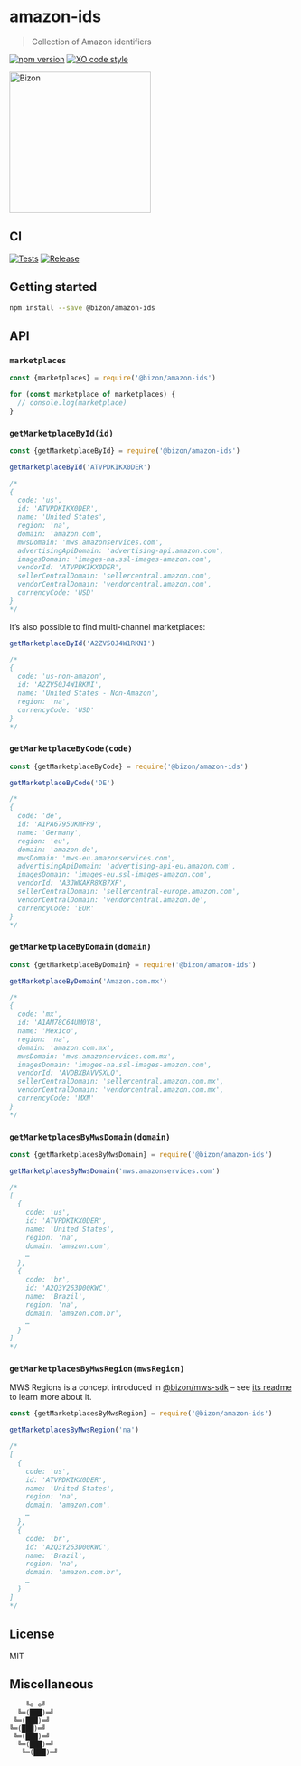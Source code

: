 # amazon-ids

> Collection of Amazon identifiers

[![npm version](https://badgen.net/npm/v/@bizon/amazon-ids)](https://www.npmjs.com/package/@bizon/amazon-ids)
[![XO code style](https://badgen.net/badge/code%20style/XO/cyan)](https://github.com/xojs/xo)

[<img src="https://files.bizon.solutions/images/logo/bizon-horizontal.png" alt="Bizon" width="250"/>](https://www.bizon.solutions?utm_source=github&utm_medium=readme&utm_campaign=amazon-ids)

## CI

[![Tests](https://github.com/bizon/amazon-ids/actions/workflows/tests.yml/badge.svg)](https://github.com/bizon/amazon-ids/actions/workflows/tests.yml)
[![Release](https://github.com/bizon/amazon-ids/actions/workflows/release.yml/badge.svg)](https://github.com/bizon/amazon-ids/actions/workflows/release.yml)

## Getting started

```bash
npm install --save @bizon/amazon-ids
```

## API

### `marketplaces`

```js
const {marketplaces} = require('@bizon/amazon-ids')

for (const marketplace of marketplaces) {
  // console.log(marketplace)
}
```

### `getMarketplaceById(id)`

```js
const {getMarketplaceById} = require('@bizon/amazon-ids')

getMarketplaceById('ATVPDKIKX0DER')

/*
{
  code: 'us',
  id: 'ATVPDKIKX0DER',
  name: 'United States',
  region: 'na',
  domain: 'amazon.com',
  mwsDomain: 'mws.amazonservices.com',
  advertisingApiDomain: 'advertising-api.amazon.com',
  imagesDomain: 'images-na.ssl-images-amazon.com',
  vendorId: 'ATVPDKIKX0DER',
  sellerCentralDomain: 'sellercentral.amazon.com',
  vendorCentralDomain: 'vendorcentral.amazon.com',
  currencyCode: 'USD'
}
*/
```

It’s also possible to find multi-channel marketplaces:

```js
getMarketplaceById('A2ZV50J4W1RKNI')

/*
{
  code: 'us-non-amazon',
  id: 'A2ZV50J4W1RKNI',
  name: 'United States - Non-Amazon',
  region: 'na',
  currencyCode: 'USD'
}
*/
```

### `getMarketplaceByCode(code)`

```js
const {getMarketplaceByCode} = require('@bizon/amazon-ids')

getMarketplaceByCode('DE')

/*
{
  code: 'de',
  id: 'A1PA6795UKMFR9',
  name: 'Germany',
  region: 'eu',
  domain: 'amazon.de',
  mwsDomain: 'mws-eu.amazonservices.com',
  advertisingApiDomain: 'advertising-api-eu.amazon.com',
  imagesDomain: 'images-eu.ssl-images-amazon.com',
  vendorId: 'A3JWKAKR8XB7XF',
  sellerCentralDomain: 'sellercentral-europe.amazon.com',
  vendorCentralDomain: 'vendorcentral.amazon.de',
  currencyCode: 'EUR'
}
*/
```

### `getMarketplaceByDomain(domain)`

```js
const {getMarketplaceByDomain} = require('@bizon/amazon-ids')

getMarketplaceByDomain('Amazon.com.mx')

/*
{
  code: 'mx',
  id: 'A1AM78C64UM0Y8',
  name: 'Mexico',
  region: 'na',
  domain: 'amazon.com.mx',
  mwsDomain: 'mws.amazonservices.com.mx',
  imagesDomain: 'images-na.ssl-images-amazon.com',
  vendorId: 'AVDBXBAVVSXLQ',
  sellerCentralDomain: 'sellercentral.amazon.com.mx',
  vendorCentralDomain: 'vendorcentral.amazon.com.mx',
  currencyCode: 'MXN'
}
*/
```

### `getMarketplacesByMwsDomain(domain)`

```js
const {getMarketplacesByMwsDomain} = require('@bizon/amazon-ids')

getMarketplacesByMwsDomain('mws.amazonservices.com')

/*
[
  {
    code: 'us',
    id: 'ATVPDKIKX0DER',
    name: 'United States',
    region: 'na',
    domain: 'amazon.com',
    …
  },
  {
    code: 'br',
    id: 'A2Q3Y263D00KWC',
    name: 'Brazil',
    region: 'na',
    domain: 'amazon.com.br',
    …
  }
]
*/
```

### `getMarketplacesByMwsRegion(mwsRegion)`

MWS Regions is a concept introduced in [@bizon/mws-sdk](https://github.com/bizon/mws-sdk) – see [its readme](https://github.com/bizon/mws-sdk#region-and-marketplaces) to learn more about it.

```js
const {getMarketplacesByMwsRegion} = require('@bizon/amazon-ids')

getMarketplacesByMwsRegion('na')

/*
[
  {
    code: 'us',
    id: 'ATVPDKIKX0DER',
    name: 'United States',
    region: 'na',
    domain: 'amazon.com',
    …
  },
  {
    code: 'br',
    id: 'A2Q3Y263D00KWC',
    name: 'Brazil',
    region: 'na',
    domain: 'amazon.com.br',
    …
  }
]
*/
```

## License

MIT

## Miscellaneous

```
    ╚⊙ ⊙╝
  ╚═(███)═╝
 ╚═(███)═╝
╚═(███)═╝
 ╚═(███)═╝
  ╚═(███)═╝
   ╚═(███)═╝
```
